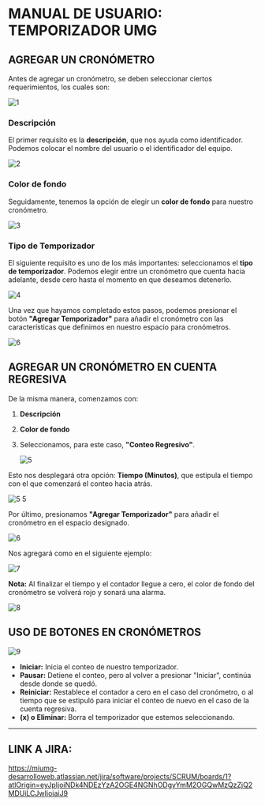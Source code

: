 # MANUAL DE USUARIO: TEMPORIZADOR UMG

## AGREGAR UN CRONÓMETRO

Antes de agregar un cronómetro, se deben seleccionar ciertos requerimientos, los cuales son:

![1](https://github.com/user-attachments/assets/64ebd350-b94f-496a-80fa-562a0b3d463c)


### Descripción
El primer requisito es la **descripción**, que nos ayuda como identificador. Podemos colocar el nombre del usuario o el identificador del equipo.

![2](https://github.com/user-attachments/assets/0cd809c3-6aca-454a-8138-1571c1106499)

### Color de fondo
Seguidamente, tenemos la opción de elegir un **color de fondo** para nuestro cronómetro.

![3](https://github.com/user-attachments/assets/3335d561-ab05-486f-967a-ca3706767107)

### Tipo de Temporizador
El siguiente requisito es uno de los más importantes: seleccionamos el **tipo de temporizador**. Podemos elegir entre un cronómetro que cuenta hacia adelante, desde cero hasta el momento en que deseamos detenerlo.

![4](https://github.com/user-attachments/assets/a67f3e11-5578-4554-b7f6-c7199e9c1c34)

Una vez que hayamos completado estos pasos, podemos presionar el botón **"Agregar Temporizador"** para añadir el cronómetro con las características que definimos en nuestro espacio para cronómetros.

![6](https://github.com/user-attachments/assets/4e53497f-34e7-4336-9c4a-42c7f40e522d)


## AGREGAR UN CRONÓMETRO EN CUENTA REGRESIVA

De la misma manera, comenzamos con:

1. **Descripción**
2. **Color de fondo**
3. Seleccionamos, para este caso, **"Conteo Regresivo"**. 

    ![5](https://github.com/user-attachments/assets/6c51eca5-218e-4524-b0c5-f58eac226d5b)

Esto nos desplegará otra opción: **Tiempo (Minutos)**, que estipula el tiempo con el que comenzará el conteo hacia atrás.

![5 5](https://github.com/user-attachments/assets/8e672589-3606-4fb3-869a-d826c33de37b)

Por último, presionamos **"Agregar Temporizador"** para añadir el cronómetro en el espacio designado.

![6](https://github.com/user-attachments/assets/4e53497f-34e7-4336-9c4a-42c7f40e522d)

Nos agregará como en el siguiente ejemplo:

![7](https://github.com/user-attachments/assets/9a8d08f4-07b9-4f2a-8313-db06ca0ec5f0)

**Nota:** Al finalizar el tiempo y el contador llegue a cero, el color de fondo del cronómetro se volverá rojo y sonará una alarma.

![8](https://github.com/user-attachments/assets/3f0c966c-ab84-4695-b860-28e1f0df1085)

## USO DE BOTONES EN CRONÓMETROS

![9](https://github.com/user-attachments/assets/d6861de2-8a6c-434d-bf5e-63c668990cb2)

- **Iniciar:** Inicia el conteo de nuestro temporizador.
- **Pausar:** Detiene el conteo, pero al volver a presionar "Iniciar", continúa desde donde se quedó.
- **Reiniciar:** Restablece el contador a cero en el caso del cronómetro, o al tiempo que se estipuló para iniciar el conteo de nuevo en el caso de la cuenta regresiva.
- **(x) o Eliminar:** Borra el temporizador que estemos seleccionando.

---
## LINK A JIRA:
https://miumg-desarrolloweb.atlassian.net/jira/software/projects/SCRUM/boards/1?atlOrigin=eyJpIjoiNDk4NDEzYzA2OGE4NGNhODgyYmM2OGQwMzQzZjQ2MDUiLCJwIjoiaiJ9

